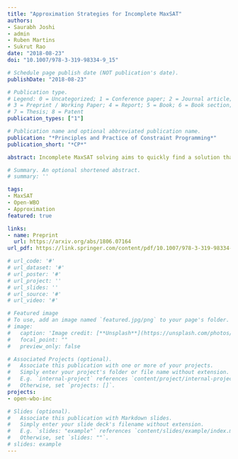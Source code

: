 ```yaml
---
title: "Approximation Strategies for Incomplete MaxSAT"
authors:
- Saurabh Joshi
- admin
- Ruben Martins
- Sukrut Rao
date: "2018-08-23"
doi: "10.1007/978-3-319-98334-9_15"

# Schedule page publish date (NOT publication's date).
publishDate: "2018-08-23"

# Publication type.
# Legend: 0 = Uncategorized; 1 = Conference paper; 2 = Journal article;
# 3 = Preprint / Working Paper; 4 = Report; 5 = Book; 6 = Book section;
# 7 = Thesis; 8 = Patent
publication_types: ["1"]

# Publication name and optional abbreviated publication name.
publication: "*Principles and Practice of Constraint Programming*"
publication_short: "*CP*"

abstract: Incomplete MaxSAT solving aims to quickly find a solution that attempts to minimize the sum of the weights of the unsatisfied soft clauses without providing any optimality guarantees. In this paper, we propose two approximation strategies for improving incomplete MaxSAT solving. In one of the strategies, we cluster the weights and approximate them with a representative weight. In another strategy, we break up the problem of minimizing the sum of weights of unsatisfiable clauses into multiple minimization subproblems. Experimental results show that approximation strategies can be used to find better solutions than the best incomplete solvers in the MaxSAT Evaluation 2017.

# Summary. An optional shortened abstract.
# summary: ''

tags:
- MaxSAT
- Open-WBO
- Approximation
featured: true

links:
- name: Preprint
  url: https://arxiv.org/abs/1806.07164
url_pdf: https://link.springer.com/content/pdf/10.1007/978-3-319-98334-9_15.pdf

# url_code: '#'
# url_dataset: '#'
# url_poster: '#'
# url_project: ''
# url_slides: ''
# url_source: '#'
# url_video: '#'

# Featured image
# To use, add an image named `featured.jpg/png` to your page's folder. 
# image:
#   caption: 'Image credit: [**Unsplash**](https://unsplash.com/photos/pLCdAaMFLTE)'
#   focal_point: ""
#   preview_only: false

# Associated Projects (optional).
#   Associate this publication with one or more of your projects.
#   Simply enter your project's folder or file name without extension.
#   E.g. `internal-project` references `content/project/internal-project/index.md`.
#   Otherwise, set `projects: []`.
projects:
- open-wbo-inc

# Slides (optional).
#   Associate this publication with Markdown slides.
#   Simply enter your slide deck's filename without extension.
#   E.g. `slides: "example"` references `content/slides/example/index.md`.
#   Otherwise, set `slides: ""`.
# slides: example
---
```


<!--
{{% alert note %}}
Click the *Cite* button above to demo the feature to enable visitors to import publication metadata into their reference management software.
{{% /alert %}}

{{% alert note %}}
Click the *Slides* button above to demo Academic's Markdown slides feature.
{{% /alert %}}

Supplementary notes can be added here, including [code and math](https://sourcethemes.com/academic/docs/writing-markdown-latex/).
-->
